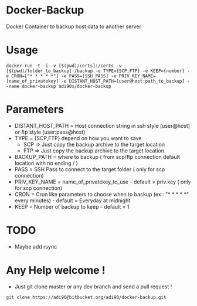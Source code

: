 # Docker-Backup

Docker Container to backup host data to another server

# Usage

```
docker run -t -i -v [$(pwd)/certs]:/certs -v [$(pwd)/folder_to_backup]:/backup -e TYPE={SCP,FTP} -e KEEP={number} -e CRON=["* * * * *"] -e PASS=[SSH_PASS] -e PRIV_KEY_NAME=[name_of_privatekey] -e DISTANT_HOST_PATH=[user@host:path_to_backup] --name docker-backup adi90x/docker-backup
```

# Parameters

* DISTANT_HOST_PATH = Host connection string in ssh style (user@host) or ftp style (user:pass@host)
* TYPE = {SCP,FTP} depend on how you want to save 
    * SCP => Just copy the backup archive to the target location
    * FTP => Just copy the backup archive to the target location
* BACKUP_PATH = where to backup ( from scp/ftp connection default location with no ending / )
* PASS = SSH Pass to connect to the target folder ( only for scp connection)
* PRIV_KEY_NAME = name_of_privatekey_to_use - default = priv.key ( only for scp connection)
* CRON = Cron like parameters to choose when to backup (ex : "* * * * *" every minutes) - default = Everyday at midnight
* KEEP = Number of backup to keep - default = 1

# TODO

* Maybe add rsync 

# Any Help welcome !

* Just git clone master or any dev branch and send a pull request !
````
git clone https://adi90@bitbucket.org/adi90/docker-backup.git
````